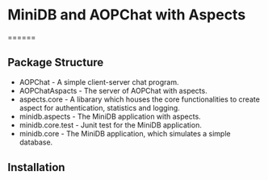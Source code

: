 # MiniDB and AOPChat with Aspects
======

## Package Structure
* AOPChat - A simple client-server chat program.
* AOPChatAspacts - The server of AOPChat with aspects.
* aspects.core - A libarary which houses the core functionalities to create aspect for authentication, statistics and logging.
* minidb.aspects - The MiniDB application with aspects.
* minidb.core.test - Junit test for the MiniDB application.
* minidb.core - The MiniDB application, which simulates a simple database.

## Installation

